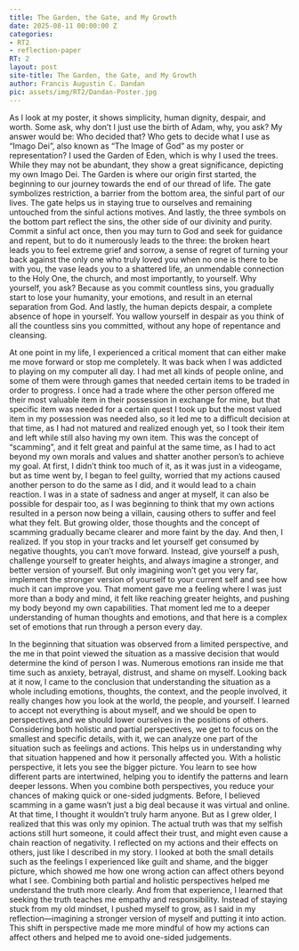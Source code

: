 ```yaml
---
title: The Garden, the Gate, and My Growth
date: 2025-08-11 00:00:00 Z
categories:
- RT2
- reflection-paper
RT: 2
layout: post
site-title: The Garden, the Gate, and My Growth
author: Francis Augustin C. Dandan
pic: assets/img/RT2/Dandan-Poster.jpg
---
```


As I look at my poster, it shows simplicity, human dignity, despair, and worth. Some ask, why don’t I just use the birth of Adam, why, you ask? My answer would be: Who decided that? Who gets to decide what I use as “Imago Dei”, also known as “The Image of God” as my poster or representation? I used the Garden of Eden, which is why I used  the trees. While they may not be abundant, they show a great significance, depicting my own Imago Dei. The Garden is where our origin first started, the beginning to our journey towards the end of our thread of life. The gate symbolizes restriction, a barrier from the bottom area, the sinful part of our lives. The gate helps us in staying true to ourselves and remaining untouched from the sinful actions motives. And lastly, the three symbols on the bottom part reflect the sins, the other side of our divinity and purity. Commit a sinful act once, then you may turn to God and seek for guidance and repent, but to do it numerously leads to the three: the broken heart leads you to feel extreme grief and sorrow, a sense of regret of turning your back against the only one who truly loved you when no one is there to be with you, the vase leads you to a shattered life, an unmendable connection to the Holy One, the church, and most importantly, to yourself. Why yourself, you ask? Because as you commit countless sins, you gradually start to lose your humanity, your emotions, and result in an eternal separation from God. And lastly, the human depicts despair, a complete absence of hope in yourself. You wallow yourself in despair as you think of all the countless sins you committed, without any hope of repentance and cleansing. 

At one point in my life, I experienced a critical moment that can either make me move forward or stop me completely. It was back when I was addicted to playing on my computer all day. I had met all kinds of people online, and some of them were through games that needed certain items to be traded in order to progress. I once had a trade where the other person offered me their most valuable item in their possession in exchange for mine, but that specific item was needed for a certain quest I took up but the most valued item in my possession was needed also, so it led me to a difficult decision at that time, as I had not matured and realized enough yet, so I took their item and left while still also having my own item. This was the concept of “scamming”, and it felt great and painful at the same time, as I had to act beyond my own morals and values and shatter another person’s  to achieve my goal. At first, I didn’t think too much of it, as it was just in a videogame, but as time went by, I began to feel guilty, worried that my actions caused another person to do the same as I did, and it would lead to a chain reaction. I was in a state of sadness and anger at myself, it can also be possible for despair too, as I was beginning to think that my own actions resulted in a person now being a villain, causing others to suffer and feel what they felt. But growing older, those thoughts and the concept of scamming gradually became clearer and more faint by the day. And then, I realized. If you stop in your tracks and let yourself get consumed by negative thoughts, you can’t move forward. Instead, give yourself a push, challenge yourself to greater heights, and always imagine a stronger, and better version of yourself. But only imagining won’t get you very far, implement the stronger version of yourself to your current self and see how much it can improve you. That moment gave me a feeling where I was just more than a body and mind, it felt like reaching greater heights, and pushing my body beyond my own capabilities. That moment led me to a deeper understanding of human thoughts and emotions, and that here is a complex set of emotions that run through a person every day.

In the beginning that situation was observed from a limited perspective, and the me in that point viewed the situation as a massive decision that would determine the kind of person I was. Numerous emotions ran inside me that time such as anxiety, betrayal, distrust, and shame on myself. Looking back at it now, I came to the conclusion that understanding the situation as a whole including emotions, thoughts, the context, and the people involved, it really changes how you look at the world, the people, and yourself. I learned to accept not everything is about myself, and we should be open to perspectives,and we should  lower ourselves in the positions of others. Considering both holistic and partial perspectives, we get to focus on the smallest and specific details, with it, we can analyze one part of the situation such as feelings and actions. This helps us in understanding why that situation happened and how it personally affected you. With a holistic perspective, it lets you see the bigger picture. You learn to see how different parts are intertwined, helping you to identify the patterns and learn deeper lessons. When you combine both perspectives, you reduce your chances of making quick or one-sided judgments. Before, I believed scamming in a game wasn’t just a big deal because it was virtual and online. At that time, I thought it wouldn’t truly harm anyone. But as I grew older, I realized that this was only my opinion. The actual truth was that my selfish actions still hurt someone, it could affect their trust, and might even cause a chain reaction of negativity. I reflected on my actions and their effects on others, just like I described in my story. I looked at both the small details such as the feelings I experienced like guilt and shame, and the bigger picture, which showed me how one wrong action can affect others beyond what I see. Combining both partial and holistic perspectives helped me understand the truth more clearly. And from that experience, I learned that seeking the truth teaches me empathy and responsibility. Instead of staying stuck from my old mindset, I pushed myself to grow, as I said in my reflection—imagining a stronger version of myself and putting it into action. This shift in perspective made me more mindful of how my actions can affect others and helped me to avoid one-sided judgements.
